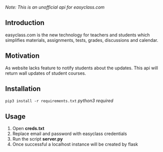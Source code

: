 <i>Note: This is an unofficial api for easyclass.com</i>

<h2>Introduction</h2>
easyclass.com is the new technology for teachers and students which simplifies materials, assignments, tests, grades, discussions and calendar.

<h2>Motivation</h2>
As website lacks feature to notify students about the updates. This api will return wall updates of student courses.

<h2>Installation</h2>
 <code>pip3 install -r requirements.txt</code> <i>python3 required</i>

<h2>Usage</h2>
<ol>
 <li>Open <b>creds.txt</b></li>
 <li>Replace email and password with easyclass credentials</li>
 <li>Run the script <b>server.py</b> </li>
 <li>Once successful a localhost instance will be created by flask</li>
</ol>




